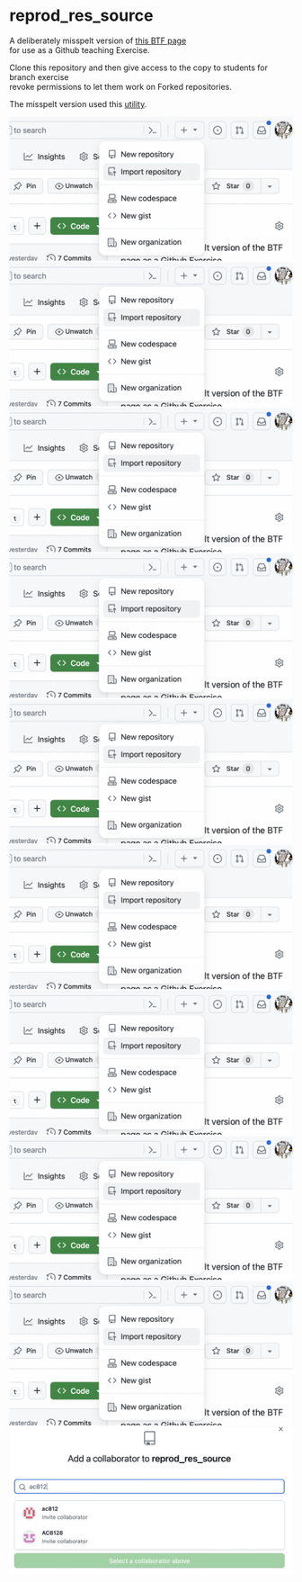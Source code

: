 # reprod_res_source
A deliberately misspelt version of [this BTF page](https://bioinfotraining.bio.cam.ac.uk/about-facility) \
for use as a Github teaching Exercise.  

Clone this repository and then give access to the copy to students for branch exercise \
revoke permissions to let them work on Forked repositories.   

The misspelt version used this [utility](https://www.online-utility.org/text/misspellizer.jsp).  

![Step 1](img/step-1.png "Step 1")
![Step 1](img/step-1.png "Step 1")
![Step 1](img/step-1.png "Step 1")
![Step 1](img/step-1.png "Step 1")
![Step 1](img/step-1.png "Step 1")
![Step 1](img/step-1.png "Step 1")
![Step 1](img/step-1.png "Step 1")
![Step 1](img/step-1.png "Step 1")
![Step 1](img/step-1.png "Step 1")
![Step 10](img/step-10.png "Step 10")
